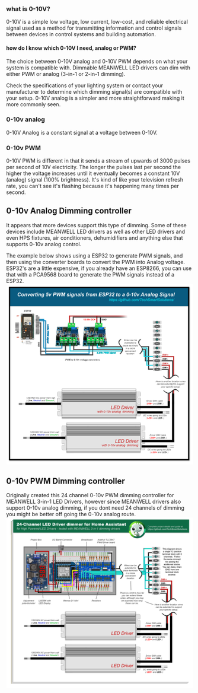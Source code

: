 ### what is 0-10V?
0-10V is a simple low voltage, low current, low-cost, and reliable electrical signal used as a method for transmitting information and control signals between devices in control systems and building automation. 


#### how do I know which 0-10V I need, analog or PWM?
The choice between 0-10V analog and 0-10V PWM depends on what your system is compatible with. Dimmable MEANWELL LED drivers can dim with either PWM or analog (3-in-1 or 2-in-1 dimming).

Check the specifications of your lighting system or contact your manufacturer to determine which dimming signal(s) are compatible with your setup.  0-10V analog is a simpler and more straightforward making it more commonly seen. 

### 0-10v analog
0-10V Analog is a constant signal at a voltage between 0-10V.

### 0-10v PWM
0-10V PWM is different in that it sends a stream of upwards of 3000 pulses per second of 10V electricity.  The longer the pulses last per second the higher the voltage increases until it eventually becomes a constant 10V (analog) signal (100% brightness).  It's kind of like your television refresh rate, you can't see it's flashing because it's happening many times per second.  

## 0-10v Analog Dimming controller
It appears that more devices support this type of dimming.  Some of these devices include MEANWELL LED drivers as well as other LED drivers and even HPS fixtures, air conditioners, dehumidifiers and anything else that supports 0-10v analog control.  

The example below shows using a ESP32 to generate PWM signals, and then using the converter boards to convert the PWM into Analog voltage.   ESP32's are a little expensive, if you already have an ESP8266, you can use that with a PCA9568 board to generate the PWM signals instead of a ESP32.
<img src="/images/Converting-5v-PWM-signals-from-ESP32-to-a-0-10v-Analog.png">

## 0-10v PWM Dimming controller
Originally created this 24 channel 0-10v PWM dimming controller for MEANWELL 3-in-1 LED Drivers, however since MEANWELL drivers also support 0-10v analog dimming, if you dont need 24 channels of dimming you might be better off going the 0-10v analog route.  
<img src="/images/24-Channel-TLC5947-based-LED-Driver-dimmer-for-Home-Assistant.png">
     
